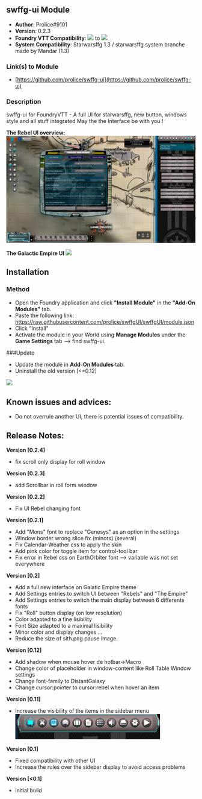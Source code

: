 
## swffg-ui Module
* **Author**: Prolice#9101
* **Version**: 0.2.3
* **Foundry VTT Compatibility**: ![](https://img.shields.io/badge/Foundry-v0.7.4-informational) to ![](https://img.shields.io/badge/Foundry-v0.7.9-informational)
* **System Compatibility**: Starwarsffg 1.3 / starwarsffg system branche made by Mandar (1.3)
 
### Link(s) to Module
* [https://github.com/prolice/swffg-ui](https://github.com/prolice/swffg-ui)

### Description 
swffg-ui for FoundryVTT - A full UI for starwarsffg, new button, windows style and all stuff integrated 
May the the Interface be with you !

**The Rebel UI overview:**
![](https://raw.githubusercontent.com/prolice/swffg-ui/main/ui/Screenshot/Quick-overview.png)

**The Galactic Empire UI**
![](https://raw.githubusercontent.com/prolice/swffgUI/swffg-ui-main/darkside/ui/Screenshot/Quick-overview-empire.png)

## Installation
### Method
* Open the Foundry application and click **"Install Module"** in the **"Add-On Modules"** tab.
* Paste the following link: https://raw.githubusercontent.com/prolice/swffgUI/swffgUI/module.json
* Click "Install"
* Activate the module in your World using **Manage Modules** under the **Game Settings** tab --> find swffg-ui.

###Update
* Update the module in **Add-On Modules** tab.
* Uninstall the old version [<=0.12]

![](https://raw.githubusercontent.com/prolice/swffgUI/swffg-ui-main/ui/Screenshot/delete-the-old-version.png)



## Known issues and advices:
* Do not overrule another UI, there is potential issues of compatibility.

## Release Notes:
**Version [0.2.4]**
* fix scroll only display for roll window

**Version [0.2.3]**
* add Scrollbar in roll form window

**Version [0.2.2]**
* Fix UI Rebel changing font

**Version [0.2.1]**
* Add "Mons" font to replace "Genesys" as an option in the settings
* Window border wrong slice fix (minors) (several)
* Fix Calendar-Weather css to apply the skin
* Add pink color for toggle item for control-tool bar
* Fix error in Rebel css on EarthOrbiter font --> variable was not set everywhere
 
**Version [0.2]**
* Add a full new interface on Galatic Empire theme
* Add Settings entries to switch UI between "Rebels" and "The Empire"
* Add Settings entries to switch the main display between 6 differents fonts
* Fix "Roll" button display (on low resolution)
* Color adapted to a fine lisibility
* Font Size adapted to a maximal lisibility
* Minor color and display changes ...
* Reduce the size of sith.png pause image.

**Version [0.12]**
* Add shadow when mouse hover de hotbar->Macro 
* Change color of placeholder in window-content like Roll Table Window settings
* Change font-family to DistantGalaxy
* Change cursor:pointer to cursor:rebel when hover an item

**Version [0.11]**
* Increase the visibility of the items in the sidebar menu
![](https://raw.githubusercontent.com/prolice/swffg-ui/main/ui/Screenshot/SidebarMenu.png)

**Version [0.1]**
* Fixed compatibility with other UI
* Increase the rules over the sidebar display to avoid access problems

**Version [<0.1]**
* Initial build